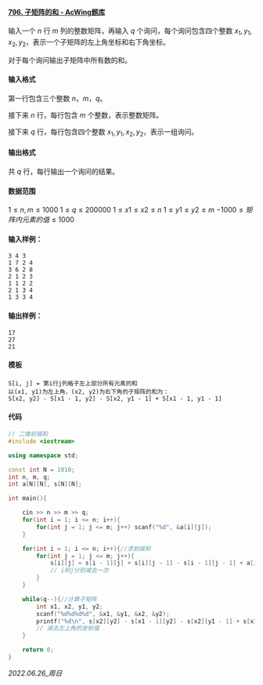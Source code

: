 #### [796. 子矩阵的和 - AcWing题库](https://www.acwing.com/problem/content/798/)

输入一个 $n$ 行 $m$ 列的整数矩阵，再输入 $q$ 个询问，每个询问包含四个整数 $x_1,y_1,x_2,y_2$，表示一个子矩阵的左上角坐标和右下角坐标。

对于每个询问输出子矩阵中所有数的和。

#### 输入格式

第一行包含三个整数 $n，m，q$。

接下来 $n$ 行，每行包含 $m$ 个整数，表示整数矩阵。

接下来 $q$ 行，每行包含四个整数 $x_1,y_1,x_2,y_2$，表示一组询问。

#### 输出格式

共 $q$ 行，每行输出一个询问的结果。

#### 数据范围

$1≤n,m≤1000$
$1≤q≤200000$
$1≤x1≤x2≤n$
$1≤y1≤y2≤m$
$−1000≤矩阵内元素的值≤1000$

#### 输入样例：

```
3 4 3
1 7 2 4
3 6 2 8
2 1 2 3
1 1 2 2
2 1 3 4
1 3 3 4
```

#### 输出样例：

``` 
17
27
21
```

#### 模板

```
S[i, j] = 第i行j列格子左上部分所有元素的和
以(x1, y1)为左上角，(x2, y2)为右下角的子矩阵的和为：
S[x2, y2] - S[x1 - 1, y2] - S[x2, y1 - 1] + S[x1 - 1, y1 - 1]
```

#### 代码

```cpp
// 二维前缀和
#include <iostream>

using namespace std;

const int N = 1010;
int n, m, q;
int a[N][N], s[N][N];

int main(){

    cin >> n >> m >> q;
    for(int i = 1; i <= n; i++){
        for(int j = 1; j <= m; j++) scanf("%d", &a[i][j]);
    }

    for(int i = 1; i <= n; i++){//求前缀和
        for(int j = 1; j <= m; j++){
            s[i][j] = s[i - 1][j] + s[i][j - 1] - s[i - 1][j - 1] + a[i][j];
            // i和j分别减去一次
        }
    }

    while(q--){//计算子矩阵
        int x1, x2, y1, y2;
        scanf("%d%d%d%d", &x1, &y1, &x2, &y2);
        printf("%d\n", s[x2][y2] - s[x1 - 1][y2] - s[x2][y1 - 1] + s[x1 - 1][y1 - 1]);
        // 减去左上角的坐标值
    }

    return 0;
}
```


*2022.06.26_周日*
